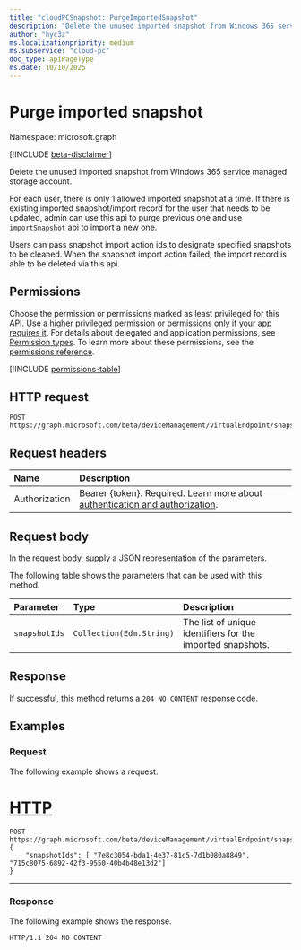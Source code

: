 ```yaml
---
title: "cloudPCSnapshot: PurgeImportedSnapshot"
description: "Delete the unused imported snapshot from Windows 365 service managed storage account."
author: "hyc3z"
ms.localizationpriority: medium
ms.subservice: "cloud-pc"
doc_type: apiPageType
ms.date: 10/10/2025
---
```


# Purge imported snapshot
Namespace: microsoft.graph

[!INCLUDE [beta-disclaimer](../../includes/beta-disclaimer.md)]

Delete the unused imported snapshot from Windows 365 service managed storage account. 

For each user, there is only 1 allowed imported snapshot at a time. If there is existing imported snapshot/import record for the user that needs to be updated, admin can use this api to purge previous one and use `importSnapshot` api to import a new one. 

Users can pass snapshot import action ids to designate specified snapshots to be cleaned. When the snapshot import action failed, the import record is able to be deleted via this api.

## Permissions
Choose the permission or permissions marked as least privileged for this API. Use a higher privileged permission or permissions [only if your app requires it](/graph/permissions-overview#best-practices-for-using-microsoft-graph-permissions). For details about delegated and application permissions, see [Permission types](/graph/permissions-overview#permission-types). To learn more about these permissions, see the [permissions reference](/graph/permissions-reference).

<!-- { "blockType": "permissions", "name": "cloudpcsnapshot_getsubscriptions" } -->
[!INCLUDE [permissions-table](../includes/permissions/cloudpcsnapshot-getsubscriptions-permissions.md)]

## HTTP request

<!-- {
  "blockType": "ignored"
}
-->
``` http
POST https://graph.microsoft.com/beta/deviceManagement/virtualEndpoint/snapshots/purgeImportedSnapshot
```

## Request headers
|Name|Description|
|:---|:---|
|Authorization|Bearer {token}. Required. Learn more about [authentication and authorization](/graph/auth/auth-concepts).|

## Request body
In the request body, supply a JSON representation of the parameters.

The following table shows the parameters that can be used with this method.

| Parameter | Type              | Description                                                                                            |
|:----------|:------------------|:-------------------------------------------------------------------------------------------------------|
| `snapshotIds`   | `Collection(Edm.String)`                                                     | The list of unique identifiers for the imported snapshots.             |


## Response

If successful, this method returns a `204 NO CONTENT` response code.

## Examples

### Request

The following example shows a request.


# [HTTP](#tab/http)
<!-- {
  "blockType": "request",
  "name": "post_purgeimportedsnapshot"
}
-->
``` http
POST https://graph.microsoft.com/beta/deviceManagement/virtualEndpoint/snapshots/purgeImportedSnapshot
{
    "snapshotIds": [ "7e8c3054-bda1-4e37-81c5-7d1b080a8849", "715c8075-6892-42f3-9550-40b4b48e13d2"]
}
```

---

### Response

The following example shows the response.

``` http
HTTP/1.1 204 NO CONTENT
```

